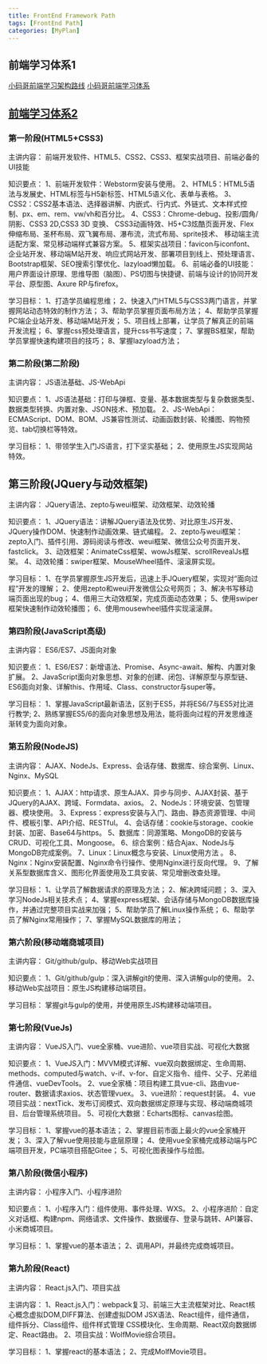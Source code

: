 ```yaml
---
title: FrontEnd Framework Path
tags: [FrontEnd Path]
categories: [MyPlan]
---
```


## 前端学习体系1

  [小码哥前端学习架构路线](/file/FrontEnd-KnowledgePath.pdf)
  [小码哥前端学习体系](http://xiaomage.ke.qq.com/#category=15733794887010602&tab=1)

## [前端学习体系2](http://www.wolfcode.cn/article/index/id/1592)

### 第一阶段(HTML5+CSS3)
主讲内容：
前端开发软件、HTML5、CSS2、CSS3、框架实战项目、前端必备的UI技能

知识要点：
1、前端开发软件：Webstorm安装与使用。
2、HTML5：HTML5语法与发展史、HTML标签与H5新标签、HTML5语义化、表单与表格。
3、CSS2：CSS2基本语法、选择器讲解、内嵌式、行内式、外链式、文本样式控制、px、em、rem、vw/vh和百分比。
4、CSS3：Chrome-debug、投影/圆角/阴影、CSS3 2D,CSS3 3D 变换、 CSS3动画特效、H5+C3炫酷页面开发、Flex伸缩布局、圣杯布局、双飞翼布局、瀑布流，流式布局、sprite技术、 移动端主流适配方案、常见移动端样式兼容方案。
5、框架实战项目：favicon与iconfont、企业站开发、移动端M站开发、响应式网站开发、部署项目到线上、预处理语言、Bootstrap框架、SEO搜索引擎优化、lazyload懒加载。
6、前端必备的UI技能：用户界面设计原理、思维导图（脑图）、PS切图与快捷键、前端与设计的协同开发平台、原型图、Axure RP与firefox。

学习目标：
1、打造学员编程思维；
2、快速入门HTML5与CSS3两门语言，并掌握网站动态特效的制作方法；
3、帮助学员掌握页面布局方法；
4、帮助学员掌握PC端企业站开发、移动端M站开发；
5、项目线上部署，让学员了解真正的前端开发流程；
6、掌握css预处理语言，提升css书写速度；
7、掌握BS框架，帮助学员掌握快速构建项目的技巧；
8、掌握lazyload方法；




### 第二阶段(第二阶段)

主讲内容：
JS语法基础、JS-WebApi

知识要点：
1、JS语法基础：打印与弹框、变量、基本数据类型与复杂数据类型、数据类型转换、内置对象、JSON技术、预加载。
2、JS-WebApi：ECMAScript、DOM、BOM、JS兼容性测试、动画函数封装、轮播图、购物预览、tab切换栏等特效。

学习目标：
1、带领学生入门JS语言，打下坚实基础；
2、使用原生JS实现网站特效。

## 第三阶段(JQuery与动效框架)
主讲内容：
JQuery语法、zepto与weui框架、动效框架、动效轮播

知识要点：
1、JQuery语法：讲解JQuery语法及优势、对比原生JS开发、JQuery操作DOM、快速制作动画效果、链式编程。
2、zepto与weui框架：zepto入门、插件引用、源码阅读与修改、weui框架、微信公众号页面开发、fastclick。
3、动效框架：AnimateCss框架、wowJs框架、scrollRevealJs框架。
4、动效轮播：swiper框架、MouseWheel插件、滚滚屏实现。

学习目标：
1、在学员掌握原生JS开发后，迅速上手JQuery框架，实现对“面向过程”开发的理解；
2、使用zepto和weui开发微信公众号网页；
3、解决书写移动端页面出现的bug；
4、借用三大动效框架，完成页面动态效果；
5、使用swiper框架快速制作动效轮播图；
6、使用mousewheel插件实现滚滚屏。

### 第四阶段(JavaScript高级)
主讲内容：
ES6/ES7、JS面向对象

知识要点：
1、ES6/ES7：新增语法、Promise、Async-await、解构、内置对象扩展。
2、JavaScript面向对象思想、对象的创建、闭包、详解原型与原型链、ES6面向对象、详解this、作用域、Class、constructor与super等。

学习目标：
1、掌握JavaScript最新语法，区别于ES5，并将ES6/7与ES5对比进行教学;
2、熟练掌握ES5/6的面向对象思想及用法，能将面向过程的开发思维逐渐转变为面向对象。

### 第五阶段(NodeJS)
主讲内容：
AJAX、NodeJs、Express、会话存储、数据库、综合案例、Linux、Nginx、MySQL

知识要点：
1、AJAX：http请求、原生AJAX、异步与同步、AJAX封装、基于JQuery的AJAX、跨域、Formdata、axios。
2、NodeJs：环境安装、包管理器、模块使用。
3、Express：express安装与入门、路由、静态资源管理、中间件、模板引擎、API介绍、RESTful。
4、会话存储：cookie与storage、cookie封装、加密、Base64与https。
5、数据库：同源策略、MongoDB的安装与CRUD、可视化工具、Mongoose。
6、综合案例：结合Ajax、NodeJs与MongoDB完成案例。
7、Linux：Linux概念与安装、Linux使用方法 。
8、Nginx：Nginx安装配置、Nginx命令行操作、使用Nginx进行反向代理。
9、了解关系型数据库含义、图形化界面使用及工具安装、常见增删改查处理。

学习目标：
1、让学员了解数据请求的原理及方法；
2、解决跨域问题；
3、深入学习NodeJs相关技术点；
4、掌握express框架、会话存储与MongoDB数据库操作，并通过完整项目实战来加强；
5、帮助学员了解Linux操作系统；
6、帮助学员了解Nginx常用操作；
7、掌握MySQL数据库的用法；



### 第六阶段(移动端商城项目)
主讲内容：
Git/github/gulp、移动Web实战项目

知识要点：
1、Git/github/gulp：深入讲解git的使用、深入讲解gulp的使用。
2、移动Web实战项目：原生JS构建移动端项目。

学习目标：
掌握git与gulp的使用，并使用原生JS构建移动端项目。

### 第七阶段(VueJs)
主讲内容：
VueJS入门、vue全家桶、vue进阶、vue项目实战、可视化大数据

知识要点：
1、VueJS入门：MVVM模式详解、vue双向数据绑定、生命周期、methods、computed与watch、v-if、v-for、自定义指令、组件、父子、兄弟组件通信、vueDevTools。
2、vue全家桶：项目构建工具vue-cli、路由vue-router、数据请求axios、状态管理vuex。
3、vue进阶：request封装。
4、vue项目实战：nextTick、发布订阅模式、双向数据绑定原理与实现、移动端商城项目、后台管理系统项目。
5、可视化大数据：Echarts图标、canvas绘图。

学习目标：
1、掌握vue的基本语法；
2、掌握目前市面上最火的vue全家桶开发；
3、深入了解vue使用技能与底层原理；
4、使用vue全家桶完成移动端与PC端项目开发，PC端项目搭配Gitee；
5、可视化图表操作与绘图。

### 第八阶段(微信小程序)
主讲内容：
小程序入门、小程序进阶

知识要点：
1、小程序入门：组件使用、事件处理、WXS。
2、小程序进阶：自定义对话框、构建npm、网络请求、文件操作、数据缓存、登录与跳转、API兼容、小米商城项目。

学习目标：
1、掌握vue的基本语法；
2、调用API，并最终完成商城项目。

### 第九阶段(React)
主讲内容：
React.js入门、项目实战

主讲内容：
1、React.js入门：webpack复习、前端三大主流框架对比、React核心概念虚拟DOM,DIFF算法、创建虚拟DOM JSX语法、React组件，组件通信，组件拆分、Class组件、组件样式管理 CSS模块化、生命周期、React双向数据绑定、React路由。
2、项目实战：WolfMovie综合项目。

学习目标：
1、掌握react的基本语法；
2、完成MolfMovie项目。

